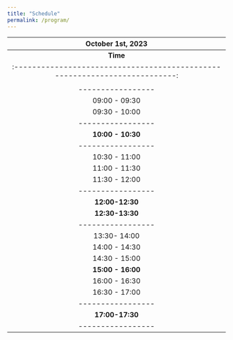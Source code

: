 ```yaml
---
title: "Schedule"
permalink: /program/
---
```


<!--Concerning different [time zones](https://www.worldtimebuddy.com/?qm=1&lid=8,1816670,2988507,2643743&h=1816670&date=2021-6-4&sln=9-18&hf=1), please check the **same** program in: [CEST time (GMT +2)]({{ "/program-cest/"}}){: .btn .btn--success .btn--medium} or [PDT Time]({{ "/program-pdt/"}}){: .btn .btn--success .btn--medium}. -->


| **October 1st, 2023**                                      |
| :-------------------------------------------------------------------------:|
| **Time** | **Speaker**          | **Organization** |                   **Title**                                      |
| :-------------------------------------------------------------------------:|
|  |**Session One:**| |
| -----------------| -----------------|------------- | :-------------------------------------------------------------:|
| 09:00 - 09:30 | [Abderrahmane Kheddar](/kheddar/)  | CNRS-AIST JRL, CNRS-UM LIRMM|                                                               |
| 09:30 - 10:00    | [Majid Khadiv](/khadiv/)| Technical University of Munich| Predictive control and learning for whole-body motion generation |
| -----------------| -----------------|------------- | :-------------------------------------------------------------: |
|  **10:00 - 10:30** |  |**Coffee Break & Poster Session**|
| -----------------| -----------------|------------- | :-------------------------------------------------------------: |
| 10:30 - 11:00    |  [Yan Gu](/yan/) |   Purdue University| Modeling and Control of Humanoid Robot Locomotion in Non-inertial Environment                                                             |
| 11:00 - 11:30    | [Ko Ayusawa](/ayusawa/)| AIST|    Humanoid motion optimization for understanding and reproducing human movements|
| 11:30 - 12:00    |  [Wataru Takano](/takano/)|  Osaka University|  |
| -----------------| -----------------|------------- | :-------------------------------------------------------------: |
| **12:00-12:30**  |           | **Summary & Panel Discussion** |                                                         |
| **12:30-13:30**  |           | **Lunch**          |  |                                                         |
| -----------------| -----------------|------------- | :-------------------------------------------------------------:|
| 13:30- 14:00    | [Maurice Fallon](/fallon/) | Oxford Robotics Institute | Sensor Fusion based Legged Robot Visual Perception, Navigation and State Estimation |
| 14:00 - 14:30    | [Patrick Wensing](/wensing/)    |  University of Norte Dame|  It All Matters: Considerations Across Design and Control for Contact-Savvy Robots |
| 14:30 - 15:00    | [Annan Tang](/annan/)     |The University of Tokyo| HumanMimic: Learning Natural Locomotion and Transitions for Humanoid Robot via Wasserstein Adversarial Imitation|
| **15:00 - 16:00**|    |  **Coffee Break & Outreach Event** | 
| 16:00 - 16:30    | [Johannes Englsberger](/johannes/)| Centroidal Angular Momentum Approximation and Control for humanoid locomotion| 
| 16:30 - 17:00    | [Serena Ivaldi](/ivaldi/)| Inria| Anticipatory Control: Using Prediction of Intended Movement for Control  |
| -----------------| -----------------|------------- | :-------------------------------------------------------------:|
| **17:00-17:30**  |           | **Summary & Panel discussion**          | 
| -----------------| -----------------|------------- | :-------------------------------------------------------------:|


